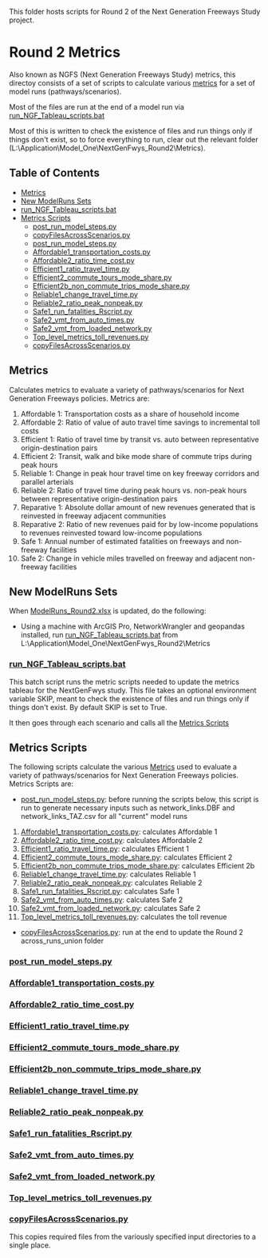 This folder hosts scripts for Round 2 of the Next Generation Freeways Study project.

# Round 2 Metrics

Also known as NGFS (Next Generation Freeways Study) metrics, this directoy consists of a set of scripts to calculate various [metrics](#metrics) for a set of model runs (pathways/scenarios).


Most of the files are run at the end of a model run via [run_NGF_Tableau_scripts.bat](../Metrics_Round2/run_NGF_Tableau_scripts.bat)

Most of this is written to check the existence of files and run things only if things
don't exist, so to force everything to run, clear out the relevant folder (L:\Application\Model_One\NextGenFwys_Round2\Metrics).

## Table of Contents
  * [Metrics](#metrics)
  * [New ModelRuns Sets](#new-modelruns-sets)
  * [run_NGF_Tableau_scripts.bat](#run_ngf_tableau_scriptsbat)
  * [Metrics Scripts](#metrics-scripts)
    * [post_run_model_steps.py](#post_run_model_stepspy)
    * [copyFilesAcrossScenarios.py](#copyfilesacrossscenariospy)
    * [post_run_model_steps.py](#post_run_model_stepspy)
    * [Affordable1_transportation_costs.py](#affordable1_transportation_costspy)
    * [Affordable2_ratio_time_cost.py](#affordable2_ratio_time_costpy)
    * [Efficient1_ratio_travel_time.py](#efficient1_ratio_travel_timepy)
    * [Efficient2_commute_tours_mode_share.py](#efficient2_commute_tours_mode_sharepy)
    * [Efficient2b_non_commute_trips_mode_share.py](#efficient2b_non_commute_trips_mode_sharepy)
    * [Reliable1_change_travel_time.py](#reliable1_change_travel_timepy)
    * [Reliable2_ratio_peak_nonpeak.py](#reliable2_ratio_peak_nonpeakpy)
    * [Safe1_run_fatalities_Rscript.py](#safe1_run_fatalities_rscriptpy)
    * [Safe2_vmt_from_auto_times.py](#safe2_vmt_from_auto_timespy)
    * [Safe2_vmt_from_loaded_network.py](#safe2_vmt_from_loaded_networkpy)
    * [Top_level_metrics_toll_revenues.py](#top_level_metrics_toll_revenuespy)
    * [copyFilesAcrossScenarios.py](#copyfilesacrossscenariospy)


## Metrics
Calculates metrics to evaluate a variety of pathways/scenarios for Next Generation Freeways policies.
Metrics are:
  1) Affordable 1: Transportation costs as a share of household income
  2) Affordable 2: Ratio of value of auto travel time savings to incremental toll costs
  3) Efficient 1: Ratio of travel time by transit vs. auto between  representative origin-destination pairs
  4) Efficient 2: Transit, walk and bike mode share of commute trips during peak hours
  5) Reliable 1: Change in peak hour travel time on key freeway corridors and parallel arterials
  6) Reliable 2: Ratio of travel time during peak hours vs. non-peak hours between representative origin-destination pairs 
  7) Reparative 1: Absolute dollar amount of new revenues generated that is reinvested in freeway adjacent communities
  8) Reparative 2: Ratio of new revenues paid for by low-income populations to revenues reinvested toward low-income populations
  9) Safe 1: Annual number of estimated fatalities on freeways and non-freeway facilities
  10) Safe 2: Change in vehicle miles travelled on freeway and adjacent non-freeway facilities

## New ModelRuns Sets
When [ModelRuns_Round2.xlsx](https://github.com/BayAreaMetro/travel-model-one/blob/master/utilities/NextGenFwys/ModelRuns_Round2.xlsx) is updated, do the following:
  * Using a machine with ArcGIS Pro, NetworkWrangler and geopandas installed, run [run_NGF_Tableau_scripts.bat](../Metrics_Round2/run_NGF_Tableau_scripts.bat) from L:\Application\Model_One\NextGenFwys_Round2\Metrics

### [run_NGF_Tableau_scripts.bat](https://github.com/BayAreaMetro/travel-model-one/blob/master/utilities/NextGenFwys/metrics/Metrics_Round2/run_NGF_Tableau_scripts.bat)

This batch script runs the metric scripts needed to update the metrics tableau for the NextGenFwys study.
This file takes an optional environment variable SKIP, meant to check the existence of files and run things only if things don't exist. 
By default SKIP is set to True. 

It then goes through each scenario and calls all the [Metrics Scripts](#metrics-scripts)

## Metrics Scripts
The following scripts calculate the various [Metrics](#metrics) used to evaluate a variety of pathways/scenarios for Next Generation Freeways policies.
Metrics Scripts are:
  * [post_run_model_steps.py](#post_run_model_stepspy): before running the scripts below, this script is run to generate necessary inputs such as network_links.DBF and network_links_TAZ.csv for all "current" model runs 
  1) [Affordable1_transportation_costs.py](#affordable1_transportation_costspy): calculates Affordable 1
  2) [Affordable2_ratio_time_cost.py](#affordable2_ratio_time_costpy): calculates Affordable 2
  3) [Efficient1_ratio_travel_time.py](#efficient1_ratio_travel_timepy): calculates Efficient 1
  4) [Efficient2_commute_tours_mode_share.py](#efficient2_commute_tours_mode_sharepy): calculates Efficient 2
  5) [Efficient2b_non_commute_trips_mode_share.py](#efficient2b_non_commute_trips_mode_sharepy): calculates Efficient 2b
  6) [Reliable1_change_travel_time.py](#reliable1_change_travel_timepy): calculates Reliable 1
  7) [Reliable2_ratio_peak_nonpeak.py](#reliable2_ratio_peak_nonpeakpy): calculates Reliable 2
  8) [Safe1_run_fatalities_Rscript.py](#safe1_run_fatalities_rscriptpy): calculates Safe 1
  9) [Safe2_vmt_from_auto_times.py](#safe2_vmt_from_auto_timespy): calculates Safe 2
  10) [Safe2_vmt_from_loaded_network.py](#safe2_vmt_from_loaded_networkpy): calculates Safe 2
  11) [Top_level_metrics_toll_revenues.py](#top_level_metrics_toll_revenuespy): calculates the toll revenue
  * [copyFilesAcrossScenarios.py](#copyfilesacrossscenariospy): run at the end to update the Round 2 across_runs_union folder

### [post_run_model_steps.py](https://github.com/BayAreaMetro/travel-model-one/blob/master/utilities/NextGenFwys/metrics/Metrics_Round2/post_run_model_steps.py)

### [Affordable1_transportation_costs.py](https://github.com/BayAreaMetro/travel-model-one/blob/master/utilities/NextGenFwys/metrics/Metrics_Round2/Affordable1_transportation_costs.py)

### [Affordable2_ratio_time_cost.py](https://github.com/BayAreaMetro/travel-model-one/blob/master/utilities/NextGenFwys/metrics/Metrics_Round2/Affordable2_ratio_time_cost.py)

### [Efficient1_ratio_travel_time.py](https://github.com/BayAreaMetro/travel-model-one/blob/master/utilities/NextGenFwys/metrics/Metrics_Round2/Efficient1_ratio_travel_time.py)

### [Efficient2_commute_tours_mode_share.py](https://github.com/BayAreaMetro/travel-model-one/blob/master/utilities/NextGenFwys/metrics/Metrics_Round2/Efficient2_commute_tours_mode_share.py)

### [Efficient2b_non_commute_trips_mode_share.py](https://github.com/BayAreaMetro/travel-model-one/blob/master/utilities/NextGenFwys/metrics/Metrics_Round2/Efficient2b_non_commute_trips_mode_share.py)

### [Reliable1_change_travel_time.py](https://github.com/BayAreaMetro/travel-model-one/blob/master/utilities/NextGenFwys/metrics/Metrics_Round2/Reliable1_change_travel_time.py)

### [Reliable2_ratio_peak_nonpeak.py](https://github.com/BayAreaMetro/travel-model-one/blob/master/utilities/NextGenFwys/metrics/Metrics_Round2/Reliable2_ratio_peak_nonpeak.py)

### [Safe1_run_fatalities_Rscript.py](https://github.com/BayAreaMetro/travel-model-one/blob/master/utilities/NextGenFwys/metrics/Metrics_Round2/Safe1_run_fatalities_Rscript.py)

### [Safe2_vmt_from_auto_times.py](https://github.com/BayAreaMetro/travel-model-one/blob/master/utilities/NextGenFwys/metrics/Metrics_Round2/Safe2_vmt_from_auto_times.py)

### [Safe2_vmt_from_loaded_network.py](https://github.com/BayAreaMetro/travel-model-one/blob/master/utilities/NextGenFwys/metrics/Metrics_Round2/Safe2_vmt_from_loaded_network.py)

### [Top_level_metrics_toll_revenues.py](https://github.com/BayAreaMetro/travel-model-one/blob/master/utilities/NextGenFwys/metrics/Metrics_Round2/Top_level_metrics_toll_revenues.py)

### [copyFilesAcrossScenarios.py](https://github.com/BayAreaMetro/travel-model-one/blob/master/utilities/CoreSummaries/copyFilesAcrossScenarios.py)

This copies required files from the variously specified input directories to a single place.